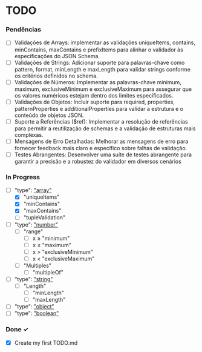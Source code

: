 # TODO

### Pendências

- [ ] Validações de Arrays: implementar as validações uniqueItems, contains, minContains, maxContains e prefixItems para alinhar o validador às especificações do JSON Schema.
- [ ] Validações de Strings: Adicionar suporte para palavras-chave como pattern, format, minLength e maxLength para validar strings conforme os critérios definidos no schema.
- [ ] Validações de Números: Implementar as palavras-chave minimum, maximum, exclusiveMinimum e exclusiveMaximum para assegurar que os valores numéricos estejam dentro dos limites especificados.
- [ ] Validações de Objetos: Incluir suporte para required, properties, patternProperties e additionalProperties para validar a estrutura e o conteúdo de objetos JSON.
- [ ] Suporte a Referências ($ref): Implementar a resolução de referências para permitir a reutilização de schemas e a validação de estruturas mais complexas.
- [ ] Mensagens de Erro Detalhadas: Melhorar as mensagens de erro para fornecer feedback mais claro e específico sobre falhas de validação.
- [ ] Testes Abrangentes: Desenvolver uma suíte de testes abrangente para garantir a precisão e a robustez do validador em diversos cenários

### In Progress

- [ ] "type": ["array"](https://json-schema.org/understanding-json-schema/reference/array)
    - [x] "uniqueItems"
    - [x] "minContains"
    - [x] "maxContains"
    - [ ] "tupleValidation"
- [ ] "type": ["number"](https://json-schema.org/understanding-json-schema/reference/numeric)
    - [ ] "range"
        - [ ] x ≥ "minimum"
        - [ ] x ≤ "maximum"
        - [ ] x > "exclusiveMinimum"
        - [ ] x < "exclusiveMaximum"
    - [ ] "Multiples"
        - [ ] "multipleOf"
- [ ] "type": ["string"](https://json-schema.org/understanding-json-schema/reference/string)
    - [ ] "Length"
        - [ ] "minLength"
        - [ ] "maxLength"

- [ ] "type": ["object"](https://json-schema.org/understanding-json-schema/reference/object)
- [ ] "type": ["boolean"](https://json-schema.org/understanding-json-schema/reference/boolean)

### Done ✓

- [x] Create my first TODO.md
